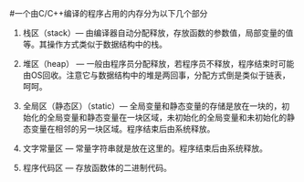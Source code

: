 #一个由C/C++编译的程序占用的内存分为以下几个部分

1. 栈区（stack）— 由编译器自动分配释放，存放函数的参数值，局部变量的值等。其操作方式类似于数据结构中的栈。

2. 堆区（heap） — 一般由程序员分配释放，若程序员不释放，程序结束时可能由OS回收。注意它与数据结构中的堆是两回事，分配方式倒是类似于链表，呵呵。

3. 全局区（静态区）（static）— 全局变量和静态变量的存储是放在一块的，初始化的全局变量和静态变量在一块区域，未初始化的全局变量和未初始化的静态变量在相邻的另一块区域。程序结束后由系统释放。

4. 文字常量区 — 常量字符串就是放在这里的。程序结束后由系统释放。

5. 程序代码区 — 存放函数体的二进制代码。